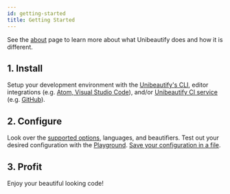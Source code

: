 ```yaml
---
id: getting-started
title: Getting Started
---
```


See the [about](about.md) page to learn more about what Unibeautify does and how it is different.

## 1. Install

Setup your development environment with the [Unibeautify's CLI](cli.md), editor integrations (e.g. [Atom, Visual Studio Code](editors.md)), and/or [Unibeautify CI service](ci.md) (e.g. [GitHub](integration-github.md)).

## 2. Configure

Look over the [supported options](options-for-languages.md), languages, and beautifiers.
Test out your desired configuration with the [Playground](https://playground.unibeautify.com).
[Save your configuration in a file](config-file.md).

## 3. Profit

Enjoy your beautiful looking code!
